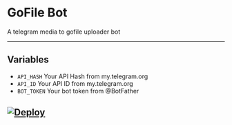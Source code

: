 # GoFile Bot
A telegram media to gofile uploader bot

---

## Variables

- `API_HASH` Your API Hash from my.telegram.org
- `API_ID` Your API ID from my.telegram.org
- `BOT_TOKEN` Your bot token from @BotFather

[![Deploy](https://www.herokucdn.com/deploy/button.svg)](https://heroku.com/deploy?template=https://github.com/FayasNoushad/GoFile-Bot)
---

